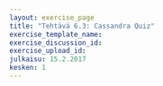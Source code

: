 ```yaml
---
layout: exercise_page
title: "Tehtävä 6.3: Cassandra Quiz"
exercise_template_name: 
exercise_discussion_id: 
exercise_upload_id: 
julkaisu: 15.2.2017
kesken: 1
---
```

